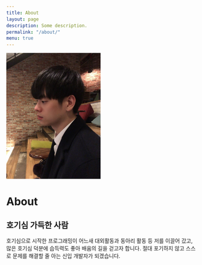 ```yaml
---
title: About
layout: page
description: Some description.
permalink: "/about/"
menu: true
---
```


<img class="img-rounded" src="/assets/img/uploads/profile.jpg" alt="Thiago Rossener" width="250">

# About
## 호기심 가득한 사람
호기심으로 시작한 프로그래밍이 어느새 대외활동과 동아리 활동 등 저를 이끌어 갔고, 많은 호기심 덕분에 습득력도 좋아 배움의 길을 걷고자 합니다. 절대 포기하지 않고 스스로 문제를 해결할 줄 아는 신입 개발자가 되겠습니다.